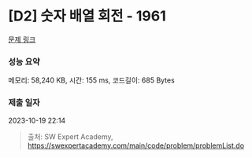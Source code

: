 # [D2] 숫자 배열 회전 - 1961 

[문제 링크](https://swexpertacademy.com/main/code/problem/problemDetail.do?contestProbId=AV5Pq-OKAVYDFAUq) 

### 성능 요약

메모리: 58,240 KB, 시간: 155 ms, 코드길이: 685 Bytes

### 제출 일자

2023-10-19 22:14



> 출처: SW Expert Academy, https://swexpertacademy.com/main/code/problem/problemList.do
